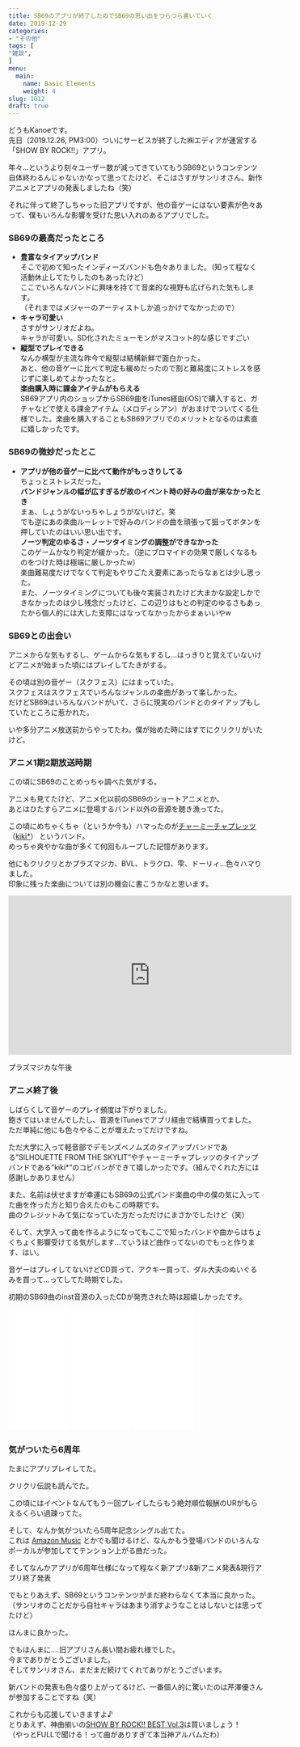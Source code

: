 ```yaml
---
title: SB69のアプリが終了したのでSB69の思い出をつらつら書いていく
date: 2019-12-29
categories:
- "その他"
tags: [
"雑談",
]
menu:
  main:
    name: Basic Elements
    weight: 4
slug: 1012
draft: true
---
```


どうもKanoeです。  
先日（2019.12.26, PM3:00）ついにサービスが終了した㈱エディアが運営する「SHOW BY ROCK!!」アプリ。

年々…というより刻々ユーザー数が減ってきていてもうSB69というコンテンツ自体終わるんじゃないかなって思ってたけど、そこはさすがサンリオさん。新作アニメとアプリの発表しましたね（笑）

それに伴って終了しちゃった旧アプリですが、他の音ゲーにはない要素が色々あって、僕もいろんな影響を受けた思い入れのあるアプリでした。

### SB69の最高だったところ

-   **豊富なタイアップバンド**  
そこで初めて知ったインディーズバンドも色々ありました。（知って程なく活動休止してたりしたのもあったけど）  
ここでいろんなバンドに興味を持てて音楽的な視野も広げられた気もします。  
（それまではメジャーのアーティストしか追っかけてなかったので）
-   **キャラ可愛い**  
さすがサンリオだよね。  
キャラが可愛い。SD化されたミューモンがマスコット的な感じですごい
-   **縦型でプレイできる**  
なんか横型が主流な昨今で縦型は結構新鮮で面白かった。  
あと、他の音ゲーに比べて判定も緩めだったので割と難易度にストレスを感じずに楽しめてよかったなと。  
**楽曲購入時に課金アイテムがもらえる**  
SB69アプリ内のショップからSB69曲をiTunes経由(iOS)で購入すると、ガチャなどで使える課金アイテム（メロディシアン）がおまけでついてくる仕様でした。楽曲を購入することもSB69アプリでのメリットとなるのは素直に嬉しかったです。  


### SB69の微妙だったとこ

-   **アプリが他の音ゲーに比べて動作がもっさりしてる**  
ちょっとストレスだった。  
**バンドジャンルの幅が広すぎるが故のイベント時の好みの曲が来なかったとき**  
まぁ、しょうがないっちゃしょうがないけど。笑  
でも逆にあの楽曲ルーレットで好みのバンドの曲を頑張って狙ってボタンを押していたのはいい思い出です。  
**ノーツ判定のゆるさ・ノーツタイミングの調整ができなかった**  
このゲームかなり判定が緩かった。（逆にブロマイドの効果で厳しくなるものをつけた時は極端に厳しかったw）  
楽曲難易度だけでなくて判定もやりごたえ要素にあったらなぁとは少し思った。  
また、ノーツタイミングについても後々実装されたけど大まかな設定しかできなかったのは少し残念だったけど、この辺りはもとの判定のゆるさもあったから個人的には大した支障にはなってなかったからまぁいいやw

### SB69との出会い

アニメからな気もするし、ゲームからな気もするし…はっきりと覚えていないけどアニメが始まった頃にはプレイしてたきがする。

その頃は別の音ゲー（スクフェス）にはまっていた。  
スクフェスはスクフェスでいろんなジャンルの楽曲があって楽しかった。  
だけどSB69はいろんなバンドがいて、さらに現実のバンドとのタイアップもしていたところに惹かれた。

いや多分アニメ放送前からやってたわ。僕が始めた時にはすでにクリクリがいたけど。

### アニメ1期2期放送時期

この頃にSB69のことめっちゃ調べた気がする。

アニメも見てたけど、アニメ化以前のSB69のショートアニメとか。  
あとはひたすらアニメに登場するバンド以外の音源を聴き漁ってた。

この頃にめちゃくちゃ（というか今も）ハマったのが[チャーミーチャプレッツ](https://www.showbyrock.com/character/LB018.html)（[kiki\*](https://www.kiki-web.com/)） というバンド。  
めっちゃ爽やかな曲が多くて何回もループした記憶があります。

他にもクリクリとかプラズマジカ、BVL、トラクロ、雫、ドーリィ…色々ハマりました。  
印象に残った楽曲については別の機会に書こうかなと思います。

<iframe width="560" height="315" src="https://www.youtube.com/embed/F9ey9qpjk_0" title="YouTube video player" frameborder="0" allow="accelerometer; autoplay; clipboard-write; encrypted-media; gyroscope; picture-in-picture; web-share" allowfullscreen></iframe>

プラズマジカな午後

### アニメ終了後

しばらくして音ゲーのプレイ頻度は下がりました。  
飽きてはいませんでしたし、音源をiTunesでアプリ経由で結構買ってました。  
ただ単純に他にも色々やることが増えたってだけですね。

ただ大学に入って軽音部でデモンズベノムズのタイアップバンドである”SILHOUETTE FROM THE SKYLIT”やチャーミーチャプレッツのタイアップバンドである”kiki\*”のコピバンができて嬉しかったです。（組んでくれた方には感謝しかありません）

また、名前は伏せますが幸運にもSB69の公式バンド楽曲の中の僕の気に入ってた曲を作った方と知り合えたのもこの時期です。  
曲のクレジットみて気になっていた方だっただけにまさかでしたけど（笑）

そして、大学入って曲を作るようになってもここで知ったバンドや曲からはちょくちょく影響受けてる気がします…ていうほど曲作ってないのでもっと作ります、はい。

音ゲーはプレイしてないけどCD買って、アクキー買って、ダル大夫のぬいぐるみを買って…ってしてた時期でした。

初期のSB69曲のinst音源の入ったCDが発売された時は超嬉しかったです。

<iframe style="width:120px;height:240px;" marginwidth="0" marginheight="0" scrolling="no" frameborder="0" src="//rcm-fe.amazon-adsystem.com/e/cm?lt1=_blank&amp;bc1=000000&amp;IS2=1&amp;bg1=FFFFFF&amp;fc1=000000&amp;lc1=0000FF&amp;t=kanoelounge-22&amp;language=ja_JP&amp;o=9&amp;p=8&amp;l=as4&amp;m=amazon&amp;f=ifr&amp;ref=as_ss_li_til&amp;asins=B019SJYH4I&amp;linkId=b629e6839fb14151d0bd3520c746f5d6"></iframe>

<iframe style="width:120px;height:240px;" marginwidth="0" marginheight="0" scrolling="no" frameborder="0" src="//rcm-fe.amazon-adsystem.com/e/cm?lt1=_blank&amp;bc1=000000&amp;IS2=1&amp;bg1=FFFFFF&amp;fc1=000000&amp;lc1=0000FF&amp;t=kanoelounge-22&amp;language=ja_JP&amp;o=9&amp;p=8&amp;l=as4&amp;m=amazon&amp;f=ifr&amp;ref=as_ss_li_til&amp;asins=B019SJYG9E&amp;linkId=afaa4f1cf1a50814831f3cba73794562"></iframe>

<iframe style="width:120px;height:240px;" marginwidth="0" marginheight="0" scrolling="no" frameborder="0" src="//rcm-fe.amazon-adsystem.com/e/cm?lt1=_blank&amp;bc1=000000&amp;IS2=1&amp;bg1=FFFFFF&amp;fc1=000000&amp;lc1=0000FF&amp;t=kanoelounge-22&amp;language=ja_JP&amp;o=9&amp;p=8&amp;l=as4&amp;m=amazon&amp;f=ifr&amp;ref=as_ss_li_til&amp;asins=B019SJYH9I&amp;linkId=8713aa038eb2ddf93efd10689e8727ae"></iframe>

### 気がついたら6周年

たまにアプリプレイしてた。

クリクリ伝説も読んでた。

この頃にはイベントなんてもう一回プレイしたらもう絶対順位報酬のURがもらえるくらい過疎ってた。

そして、なんか気がついたら5周年記念シングル出てた。  
これは [Amazon Music](https://amzn.to/2F3b1vj) とかでも聞けるけど、なんかもう登場バンドのいろんなボーカルが参加しててテンション上がる曲だった。

そしてなんかアプリが6周年仕様になって程なく新アプリ&新アニメ発表&現行アプリ終了発表

でもとりあえず、SB69というコンテンツがまだ終わらなくて本当に良かった。  
（サンリオのことだから自社キャラはあまり消すようなことはしないとは思ってたけど）

ほんまに良かった。

でもほんまに….旧アプリさん長い間お疲れ様でした。  
今までありがとうございました。  
そしてサンリオさん、まだまだ続けてくれてありがとうございます。

新バンドの発表も色々盛り上がってるけど、一番個人的に驚いたのは芹澤優さんが参加することですね（笑）

これからも応援していきますよ♪  
とりあえず、神曲揃いの[SHOW BY ROCK!! BEST Vol.3](https://amzn.to/2MyAwc8)は買いましょう！  
（やっとFULLで聞ける！って曲がありすぎて本当神アルバムだわ）